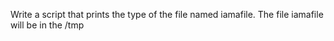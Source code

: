 Write a script that prints the type of the file named iamafile. The file iamafile will be in the /tmp
